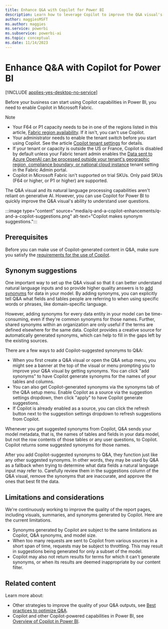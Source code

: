 ```yaml
---
title: Enhance Q&A with Copilot for Power BI
description: Learn how to leverage Copilot to improve the Q&A visual's ability to understand user questions.
author: maggiesMSFT
ms.author: maggies
ms.service: powerbi
ms.subservice: powerbi-ai
ms.topic: conceptual
ms.date: 11/14/2023
---
```

# Enhance Q&A with Copilot for Power BI

[!INCLUDE [applies-yes-desktop-no-service](../includes/applies-yes-desktop-no-service.md)]

Before your business can start using Copilot capabilities in Power BI, you need to enable Copilot in Microsoft Fabric.

> [!NOTE]
>
> - Your F64 or P1 capacity needs to be in one of the regions listed in this article, [Fabric region availability](/fabric/admin/region-availability). If it isn't, you can't use Copilot.
> - Your administrator needs to enable the tenant switch before you start using Copilot. See the article [Copilot tenant settings](/fabric/admin/service-admin-portal-copilot) for details.
> - If your tenant or capacity is outside the US or France, Copilot is disabled by default unless your Fabric tenant admin enables the [Data sent to Azure OpenAI can be processed outside your tenant's geographic region, compliance boundary, or national cloud instance](/fabric/admin/service-admin-portal-copilot) tenant setting in the Fabric Admin portal.
> - Copilot in Microsoft Fabric isn't supported on trial SKUs. Only paid SKUs (F64 or higher, or P1 or higher) are supported.

The Q&A visual and its natural language processing capabilities aren't reliant on generative AI. However, you can use Copilot for Power BI to quickly improve the Q&A visual's ability to understand user questions.

:::image type="content" source="media/q-and-a-copilot-enhancements/q-and-a-copilot-suggestions.png" alt-text="Copilot makes synonym suggestions.":::

## Prerequisites

Before you can make use of Copilot-generated content in Q&A, make sure you satisfy the [requirements for the use of Copilot](../create-reports/copilot-introduction.md#copilot-requirements).

## Synonym suggestions

One important way to set up the Q&A visual so that it can better understand natural language inputs and so provide higher quality answers is to [add synonyms](q-and-a-tooling-intro.md#field-synonyms) for data in your model. By adding synonyms, you can explicitly tell Q&A what fields and tables people are referring to when using specific words or phrases, like domain-specific language.

However, adding synonyms for every data entity in your model can be time-consuming, even if they're common synonyms for those names. Further, shared synonyms within an organization are only useful if the terms are defined elsewhere for the same data. Copilot provides a creative source for automatically generated synonyms, which can help to fill in the gaps left by the existing sources.

There are a few ways to add Copilot-suggested synonyms to Q&A:

- When you first create a Q&A visual or open the Q&A setup menu, you might see a banner at the top of the visual or menu prompting you to improve your Q&A visual by getting synonyms. You can click "add synonyms" to have Copilot generate synonyms for the names of your tables and columns.
- You can also get Copilot-generated synonyms via the synonyms tab of the Q&A setup menu. Enable Copilot as a source via the suggestion settings dropdown, then click "apply" to have Copilot generate suggestions.
- If Copilot is already enabled as a source, you can click the refresh button next to the suggestion settings dropdown to refresh suggestions from Copilot.

Whenever you get suggested synonyms from Copilot, Q&A sends your model metadata, that is, the names of tables and fields in your data model, but not the row contents of those tables or any user questions, to Copilot. Copilot returns some suggested synonyms for those names.

After you add Copilot-suggested synonyms to Q&A, they function just like any other suggested synonyms. In other words, they may be used by Q&A as a fallback when trying to determine what data fields a natural language input may refer to. Carefully review them in the suggestions column of the Q&A visual, remove the synonyms that are inaccurate, and approve the ones that best fit the data.

## Limitations and considerations

We're continuously working to improve the quality of the report pages, including visuals, summaries, and synonyms generated by Copilot. Here are the current limitations. 

- Synonyms generated by Copilot are subject to the same limitations as Copilot, Q&A synonyms, and model size.
- When too many requests are sent to Copilot from various sources in a short span of time, requests may be subject to throttling. This may result in suggestions being generated for only a subset of the model.
- Copilot may also not return results for terms for which it can't generate synonyms, or when its results are deemed inappropriate by our content filter.

## Related content

Learn more about:

- Other strategies to improve the quality of your Q&A outputs, see [Best practices to optimize Q&A](q-and-a-best-practices.md).
- Copilot and other Copilot-powered capabilities in Power BI, see [Overview of Copilot in Power BI](../create-reports/copilot-introduction.md).
